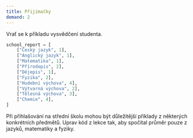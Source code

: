 ```yaml
---
title: Přijímačky
demand: 2
---
```


Vrať se k příkladu vysvědčení studenta.

```py
school_report = [
    ["Český jazyk", 1],
    ["Anglický jazyk", 1],
    ["Matematika", 1],
    ["Přírodopis", 2],
    ["Dějepis", 1],
    ["Fyzika", 2],
    ["Hudební výchova", 4],
    ["Výtvarná výchova", 2],
    ["Tělesná výchova", 3],
    ["Chemie", 4],
]
```
Při přihlašování na střední školu mohou být důležitější příklady z některých konkrétních předmětů. Uprav kód z lekce tak, aby spočítal průměr pouze z jazyků, matematiky a fyziky.


